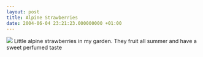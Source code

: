 ```yaml
---
layout: post
title: Alpine Strawberries
date: 2004-06-04 23:21:23.000000000 +01:00
---
```

<a href='https://photos1.blogger.com/img/156/1062/1024/Alpine%20strawberries%201.jpg'><img border='0' src='https://photos1.blogger.com/img/156/1062/400/Alpine%20strawberries%201.jpg'/></a>
Little alpine strawberries in my garden. They fruit all summer and have a sweet perfumed taste
